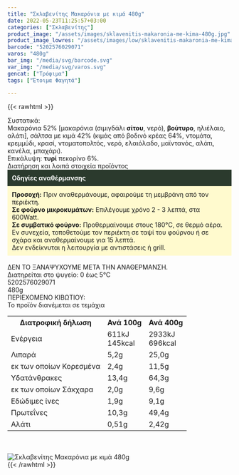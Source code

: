 ```yaml
---
title: "Σκλαβενίτης Μακαρόνια με κιμά 480g"
date: 2022-05-23T11:25:57+03:00
categories: ["Σκλαβενίτης"]
product_image: "/assets/images/sklavenitis-makaronia-me-kima-480g.jpg"
product_image_lowres: "/assets/images/low/sklavenitis-makaronia-me-kima-480g.jpg"
barcode: "5202576029071"
varos: "480g"
bar_img: "/media/svg/barcode.svg"
var_img: "/media/svg/varos.svg"
gencat: ["Τρόφιμα"]
tags: ["Έτοιμα Φαγητά"]

---
```

{{< rawhtml >}}

<div class="sload542"><div class="product"><div id="sistatika">Συστατικά:</div><div class="alltext">Μακαρόνια 52% [μακαρόνια (σιμιγδάλι <b>σίτου</b>, νερό), <b>βούτυρο</b>, ηλιέλαιο, αλάτι], σάλτσα με κιμά 42% (κιμάς από βοδινό κρέας 64%, ντομάτα, κρεμμύδι, κρασί, ντοματοπολτός, νερό, ελαιόλαδο, μαϊντανός, αλάτι, κανέλα, μπαχάρι).<br>Επικάλυψη: <b>τυρί</b> πεκορίνο 6%.<br></div><div id="loipa">Διατήρηση και λοιπά στοιχεία προϊόντος</div><div class="alltext"><div style="background:#2b3a2d;padding:10px;color:#fff"><b>Οδηγίες αναθέρμανσης</b></div><div style="background:#ffface;padding:10px;"><b>Προσοχή:</b> Πριν αναθερμάνουμε, αφαιρούμε τη μεμβράνη από τον περιέκτη.<br><b>Σε φούρνο μικροκυμάτων:</b> Επιλέγουμε χρόνο 2 - 3 λεπτά, στα 600Watt.<br><b>Σε συμβατικό φούρνο:</b> Προθερμαίνουμε στους 180°C, σε θερμό αέρα. Εν συνεχεία, τοποθετούμε τον περιέκτη σε ταψί του φούρνου ή σε σχάρα και αναθερμαίνουμε για 15 λεπτά.<br>Δεν ενδείκνυται η λειτουργία με αντιστάσεις ή grill.</div><br>ΔΕΝ ΤΟ ΞΑΝΑΨΥΧΟΥΜΕ ΜΕΤΑ ΤΗΝ ΑΝΑΘΕΡΜΑΝΣΗ.<br>Διατηρείται στο ψυγείο: 0 έως 5°C<br></div><div id="barcode"><div id="barimage1"></div><span id="bartext">5202576029071</span></div><div id="varos"><div id="varosimage1"></div><span id="varostext">480g</span></div><div id="kivotio">ΠΕΡΙΕΧΟΜΕΝΟ ΚΙΒΩΤΙΟΥ:<br>Το προϊόν διανέμεται σε τεμάχια</div><div class="tabout"><table id="diatable"><tbody><tr><th>Διατροφική δήλωση</th><th>Ανά 100g</th><th>Ανά 400g</th></tr><tr><td class="texr2">Ενέργεια</td><td class="texr">611kJ<br>145kcal</td><td class="texr">2933kJ<br>696kcal</td></tr><tr><td class="texr2">Λιπαρά</td><td class="texr">5,2g</td><td class="texr">25,0g</td></tr><tr><td class="gray">εκ των οποίων Κορεσµένα</td><td class="gray2">2,4g</td><td class="gray2">11,5g</td></tr><tr><td class="texr2">Yδατάνθρακες</td><td class="texr">13,4g</td><td class="texr">64,3g</td></tr><tr><td class="gray">εκ των οποίων Σάκχαρα</td><td class="gray2">2,0g</td><td class="gray2">9,6g</td></tr><tr><td class="texr2">Eδώδιμες ίνες</td><td class="texr">1,9g</td><td class="texr">9,1g</td></tr><tr><td class="texr2">Πρωτεΐνες</td><td class="texr">10,3g</td><td class="texr">49,4g</td></tr><tr><td class="texr2">Αλάτι</td><td class="texr">0,51g</td><td class="texr">2,42g</td></tr></tbody></table></div><br><br><div class="pimg"><img alt="Σκλαβενίτης Μακαρόνια με κιμά 480g" title="Σκλαβενίτης Μακαρόνια με κιμά 480g" src="/assets/images/sklavenitis-makaronia-me-kima-480g.jpg"></div></div></div>
{{< /rawhtml >}}


